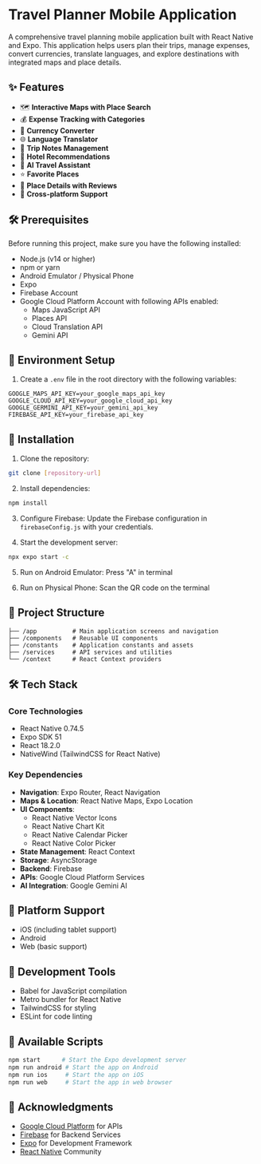 # Travel Planner Mobile Application

A comprehensive travel planning mobile application built with React Native and Expo. This application helps users plan their trips, manage expenses, convert currencies, translate languages, and explore destinations with integrated maps and place details.

## ✨ Features

- 🗺️ **Interactive Maps with Place Search**
- 💰 **Expense Tracking with Categories**
- 🔄 **Currency Converter**
- 🌐 **Language Translator**
- 📝 **Trip Notes Management**
- 🏨 **Hotel Recommendations**
- 🤖 **AI Travel Assistant**
- ⭐ **Favorite Places**
- 📍 **Place Details with Reviews**
- 📱 **Cross-platform Support**

## 🛠️ Prerequisites

Before running this project, make sure you have the following installed:

- Node.js (v14 or higher)
- npm or yarn
- Android Emulator / Physical Phone
- Expo
- Firebase Account
- Google Cloud Platform Account with following APIs enabled:
  - Maps JavaScript API
  - Places API
  - Cloud Translation API
  - Gemini API

## 🔧 Environment Setup

1. Create a `.env` file in the root directory with the following variables:
```env
GOOGLE_MAPS_API_KEY=your_google_maps_api_key
GOOGLE_CLOUD_API_KEY=your_google_cloud_api_key
GOOGLE_GERMINI_API_KEY=your_gemini_api_key
FIREBASE_API_KEY=your_firebase_api_key
```

## 🚀 Installation

1. Clone the repository:
```bash
git clone [repository-url]
```

2. Install dependencies:
```bash
npm install
```

3. Configure Firebase:
Update the Firebase configuration in `firebaseConfig.js` with your credentials.

4. Start the development server:
```bash
npx expo start -c
```

5. Run on Android Emulator:
Press "A" in terminal

6. Run on Physical Phone:
Scan the QR code on the terminal

## 📁 Project Structure

```
├── /app          # Main application screens and navigation
├── /components   # Reusable UI components
├── /constants    # Application constants and assets
├── /services     # API services and utilities
└── /context      # React Context providers
```

## 🛠️ Tech Stack

### Core Technologies
- React Native 0.74.5
- Expo SDK 51
- React 18.2.0
- NativeWind (TailwindCSS for React Native)

### Key Dependencies
- **Navigation**: Expo Router, React Navigation
- **Maps & Location**: React Native Maps, Expo Location
- **UI Components**: 
  - React Native Vector Icons
  - React Native Chart Kit
  - React Native Calendar Picker
  - React Native Color Picker
- **State Management**: React Context
- **Storage**: AsyncStorage
- **Backend**: Firebase
- **APIs**: Google Cloud Platform Services
- **AI Integration**: Google Gemini AI

## 📱 Platform Support

- iOS (including tablet support)
- Android
- Web (basic support)

## 🔧 Development Tools

- Babel for JavaScript compilation
- Metro bundler for React Native
- TailwindCSS for styling
- ESLint for code linting

## 🚀 Available Scripts

```bash
npm start      # Start the Expo development server
npm run android # Start the app on Android
npm run ios     # Start the app on iOS
npm run web     # Start the app in web browser
```

## 🙏 Acknowledgments

- [Google Cloud Platform](https://cloud.google.com/) for APIs
- [Firebase](https://firebase.google.com/) for Backend Services
- [Expo](https://expo.dev/) for Development Framework
- [React Native](https://reactnative.dev/) Community
